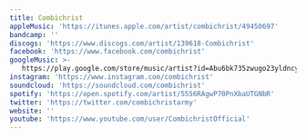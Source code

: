 ```yaml
---
title: Combichrist
appleMusic: 'https://itunes.apple.com/artist/combichrist/49450697'
bandcamp: ''
discogs: 'https://www.discogs.com/artist/139618-Combichrist'
facebook: 'https://www.facebook.com/combichrist'
googleMusic: >-
   https://play.google.com/store/music/artist?id=Abu6bk735zwugo23yldncygz3wq
instagram: 'https://www.instagram.com/combichrist'
soundcloud: 'https://soundcloud.com/combichrist'
spotify: 'https://open.spotify.com/artist/5556RAgwP70PnXbaUTGNbR'
twitter: 'https://twitter.com/combichristarmy'
website: ''
youtube: 'https://www.youtube.com/user/CombichristOfficial'
---
```


